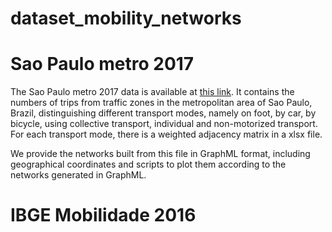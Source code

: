 # dataset_mobility_networks
 
# Sao Paulo metro 2017

The Sao Paulo metro 2017 data is available at [this link](https://www.metro.sp.gov.br/pesquisa-od/). It contains the numbers of trips from traffic zones in the metropolitan area of Sao Paulo, Brazil, distinguishing different transport modes, namely on foot, by car, by bicycle, using collective transport, individual and non-motorized transport. For each transport mode, there is a weighted adjacency matrix in a xlsx file. 

We provide the networks built from this file in GraphML format, including geographical coordinates and scripts to plot them according to the networks generated in GraphML.

# IBGE Mobilidade 2016
